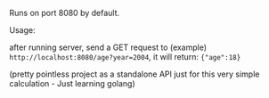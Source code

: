 Runs on port 8080 by default.

Usage:


after running server, send a GET request to (example) `http://localhost:8080/age?year=2004`, it will return: `{"age":18}`

(pretty pointless project as a standalone API just for this very simple calculation - Just learning golang)
